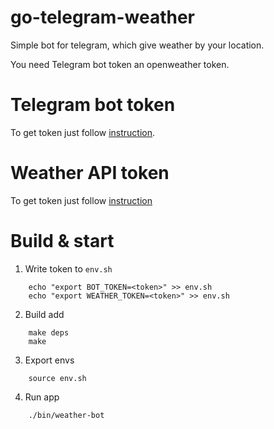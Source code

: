 # go-telegram-weather

Simple bot for telegram, which give weather by your location.

You need Telegram bot token an openweather token.

# Telegram bot token

To get token just follow [instruction](https://core.telegram.org/bots/#3-how-do-i-create-a-bot).

# Weather API token

To get token just follow [instruction](http://openweathermap.org/appid)

# Build & start

1. Write token to `env.sh`

```
    echo "export BOT_TOKEN=<token>" >> env.sh
    echo "export WEATHER_TOKEN=<token>" >> env.sh
```

2. Build add
```
    make deps
    make
```

3. Export envs

```
    source env.sh
```

4. Run app

```
    ./bin/weather-bot
```